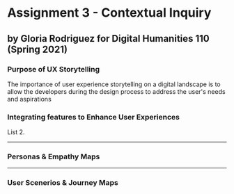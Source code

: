 # Assignment 3 - Contextual Inquiry 
## by Gloria Rodriguez for Digital Humanities 110 (Spring 2021)

### Purpose of UX Storytelling 
The importance of user experience storytelling on a digital landscape is to allow the developers during the design process to address the user's needs and aspirations 

### Integrating features to Enhance User Experiences
List 2.

---

### Personas & Empathy Maps

---

### User Scenerios & Journey Maps

